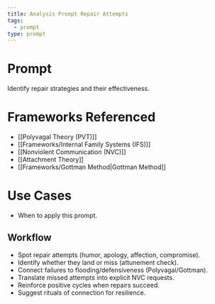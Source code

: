 ```yaml
---
title: Analysis Prompt Repair Attempts
tags:
  - prompt
type: prompt
---
```


<!-- @format -->

# Prompt

Identify repair strategies and their effectiveness.

# Frameworks Referenced

- [[Polyvagal Theory (PVT)]]
- [[Frameworks/Internal Family Systems (IFS)]]
- [[Nonviolent Communication (NVC)]]
- [[Attachment Theory]]
- [[Frameworks/Gottman Method|Gottman Method]]

# Use Cases

- When to apply this prompt.

## Workflow

- Spot repair attempts (humor, apology, affection, compromise).
- Identify whether they land or miss (attunement check).
- Connect failures to flooding/defensiveness (Polyvagal/Gottman).
- Translate missed attempts into explicit NVC requests.
- Reinforce positive cycles when repairs succeed.
- Suggest rituals of connection for resilience.
